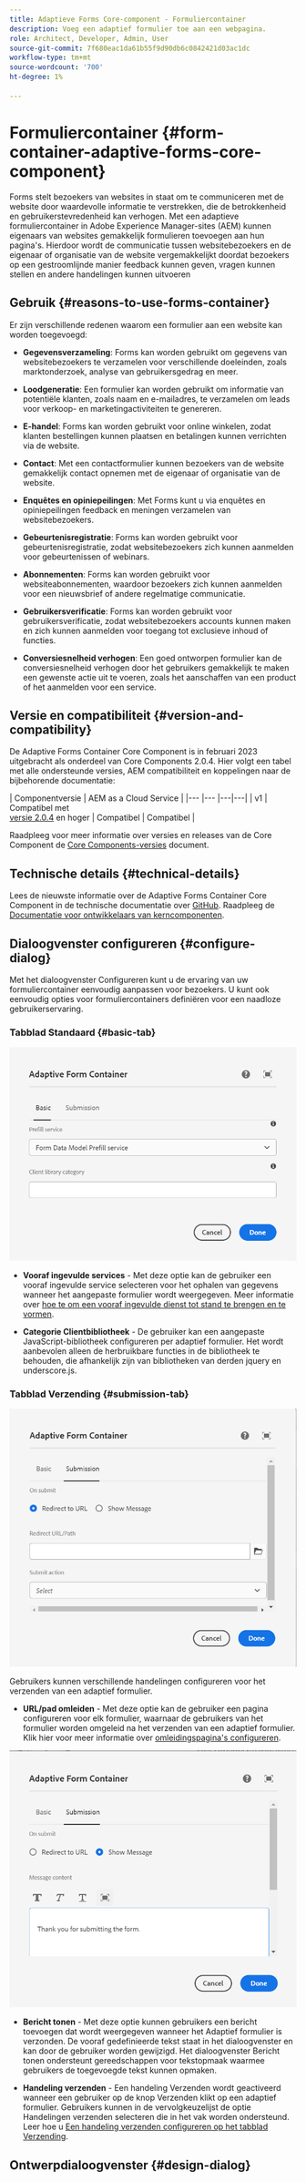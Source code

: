 ```yaml
---
title: Adaptieve Forms Core-component - Formuliercontainer
description: Voeg een adaptief formulier toe aan een webpagina.
role: Architect, Developer, Admin, User
source-git-commit: 7f680eac1da61b55f9d90db6c0842421d03ac1dc
workflow-type: tm+mt
source-wordcount: '700'
ht-degree: 1%

---
```



# Formuliercontainer {#form-container-adaptive-forms-core-component}

Forms stelt bezoekers van websites in staat om te communiceren met de website door waardevolle informatie te verstrekken, die de betrokkenheid en gebruikerstevredenheid kan verhogen. Met een adaptieve formuliercontainer in Adobe Experience Manager-sites (AEM) kunnen eigenaars van websites gemakkelijk formulieren toevoegen aan hun pagina&#39;s. Hierdoor wordt de communicatie tussen websitebezoekers en de eigenaar of organisatie van de website vergemakkelijkt doordat bezoekers op een gestroomlijnde manier feedback kunnen geven, vragen kunnen stellen en andere handelingen kunnen uitvoeren

## Gebruik {#reasons-to-use-forms-container}

Er zijn verschillende redenen waarom een formulier aan een website kan worden toegevoegd:

* **Gegevensverzameling**: Forms kan worden gebruikt om gegevens van websitebezoekers te verzamelen voor verschillende doeleinden, zoals marktonderzoek, analyse van gebruikersgedrag en meer.

* **Loodgeneratie**: Een formulier kan worden gebruikt om informatie van potentiële klanten, zoals naam en e-mailadres, te verzamelen om leads voor verkoop- en marketingactiviteiten te genereren.

* **E-handel**: Forms kan worden gebruikt voor online winkelen, zodat klanten bestellingen kunnen plaatsen en betalingen kunnen verrichten via de website.

* **Contact**: Met een contactformulier kunnen bezoekers van de website gemakkelijk contact opnemen met de eigenaar of organisatie van de website.

* **Enquêtes en opiniepeilingen**: Met Forms kunt u via enquêtes en opiniepeilingen feedback en meningen verzamelen van websitebezoekers.

* **Gebeurtenisregistratie**: Forms kan worden gebruikt voor gebeurtenisregistratie, zodat websitebezoekers zich kunnen aanmelden voor gebeurtenissen of webinars.

* **Abonnementen**: Forms kan worden gebruikt voor websiteabonnementen, waardoor bezoekers zich kunnen aanmelden voor een nieuwsbrief of andere regelmatige communicatie.

* **Gebruikersverificatie**: Forms kan worden gebruikt voor gebruikersverificatie, zodat websitebezoekers accounts kunnen maken en zich kunnen aanmelden voor toegang tot exclusieve inhoud of functies.

* **Conversiesnelheid verhogen**: Een goed ontworpen formulier kan de conversiesnelheid verhogen door het gebruikers gemakkelijk te maken een gewenste actie uit te voeren, zoals het aanschaffen van een product of het aanmelden voor een service.


## Versie en compatibiliteit {#version-and-compatibility}

De Adaptive Forms Container Core Component is in februari 2023 uitgebracht als onderdeel van Core Components 2.0.4. Hier volgt een tabel met alle ondersteunde versies, AEM compatibiliteit en koppelingen naar de bijbehorende documentatie:

| Componentversie | AEM as a Cloud Service |
|--- |--- |---|---|
| v1 | Compatibel met<br>[versie 2.0.4](/help/versions.md) en hoger | Compatibel | Compatibel |

Raadpleeg voor meer informatie over versies en releases van de Core Component de [Core Components-versies](/help/versions.md) document.

<!-- ## Sample Component Output {#sample-component-output}

To experience the Accordion Component as well as see examples of its configuration options as well as HTML and JSON output, visit the [Component Library](https://adobe.com/go/aem_cmp_library_accordion). -->

## Technische details {#technical-details}

Lees de nieuwste informatie over de Adaptive Forms Container Core Component in de technische documentatie over [GitHub](https://github.com/adobe/aem-core-forms-components/tree/master/ui.af.apps/src/main/content/jcr_root/apps/core/fd/components/form/container/v1/container). Raadpleeg de [Documentatie voor ontwikkelaars van kerncomponenten](/help/developing/overview.md).

## Dialoogvenster configureren {#configure-dialog}

Met het dialoogvenster Configureren kunt u de ervaring van uw formuliercontainer eenvoudig aanpassen voor bezoekers. U kunt ook eenvoudig opties voor formuliercontainers definiëren voor een naadloze gebruikerservaring.

### Tabblad Standaard {#basic-tab}

![Het tabblad Basis](/help/adaptive-forms/assets/formcontainer_basictab.png)

* **Vooraf ingevulde services** - Met deze optie kan de gebruiker een vooraf ingevulde service selecteren voor het ophalen van gegevens wanneer het aangepaste formulier wordt weergegeven. Meer informatie over [hoe te om een vooraf ingevulde dienst tot stand te brengen en te vormen](https://experienceleague.adobe.com/docs/experience-manager-cloud-service/content/forms/create-an-adaptive-form/prepopulate-adaptive-form-fields.html?lang=en#aem-forms-custom-prefill-service).

* **Categorie Clientbibliotheek** - De gebruiker kan een aangepaste JavaScript-bibliotheek configureren per adaptief formulier. Het wordt aanbevolen alleen de herbruikbare functies in de bibliotheek te behouden, die afhankelijk zijn van bibliotheken van derden jquery en underscore.js.

### Tabblad Verzending {#submission-tab}

![Tabblad Verzending](/help/adaptive-forms/assets/formcontainer_submissiontab.png)

Gebruikers kunnen verschillende handelingen configureren voor het verzenden van een adaptief formulier.
* **URL/pad omleiden** - Met deze optie kan de gebruiker een pagina configureren voor elk formulier, waarnaar de gebruikers van het formulier worden omgeleid na het verzenden van een adaptief formulier. Klik hier voor meer informatie over [omleidingspagina&#39;s configureren](https://experienceleague.adobe.com/docs/experience-manager-cloud-service/content/forms/create-an-adaptive-form/configure-submit-actions-and-metadata-submission/configuring-redirect-page.html).

![Tabblad Bericht tonen](/help/adaptive-forms/assets/formconatiner_showmessage.png)

* **Bericht tonen** - Met deze optie kunnen gebruikers een bericht toevoegen dat wordt weergegeven wanneer het Adaptief formulier is verzonden. De vooraf gedefinieerde tekst staat in het dialoogvenster en kan door de gebruiker worden gewijzigd. Het dialoogvenster Bericht tonen ondersteunt gereedschappen voor tekstopmaak waarmee gebruikers de toegevoegde tekst kunnen opmaken.

* **Handeling verzenden** - Een handeling Verzenden wordt geactiveerd wanneer een gebruiker op de knop Verzenden klikt op een adaptief formulier. Gebruikers kunnen in de vervolgkeuzelijst de optie Handelingen verzenden selecteren die in het vak worden ondersteund. Leer hoe u [Een handeling verzenden configureren op het tabblad Verzending](https://experienceleague.adobe.com/docs/experience-manager-cloud-service/content/forms/create-an-adaptive-form/configure-submit-actions-and-metadata-submission/configuring-submit-actions.html#supporting-custom-functions-in-validation-expressions-br).

## Ontwerpdialoogvenster {#design-dialog}



